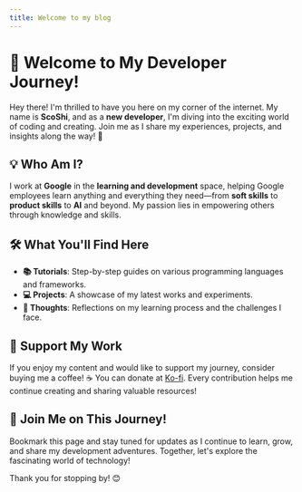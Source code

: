 ```yaml
---
title: Welcome to my blog
---
```


# 👋 Welcome to My Developer Journey!

Hey there! I'm thrilled to have you here on my corner of the internet. My name is **ScoShi**, and as a **new developer**, I'm diving into the exciting world of coding and creating. Join me as I share my experiences, projects, and insights along the way! 🚀

## 💡 Who Am I?

I work at **Google** in the **learning and development** space, helping Google employees learn anything and everything they need—from **soft skills** to **product skills** to **AI** and beyond. My passion lies in empowering others through knowledge and skills.

## 🛠️ What You'll Find Here

- **📚 Tutorials**: Step-by-step guides on various programming languages and frameworks.
- **💻 Projects**: A showcase of my latest works and experiments.
- **📝 Thoughts**: Reflections on my learning process and the challenges I face.

## 💖 Support My Work

If you enjoy my content and would like to support my journey, consider buying me a coffee! ☕ You can donate at [Ko-fi](https://ko-fi.com/scoshi). Every contribution helps me continue creating and sharing valuable resources!

## 🚀 Join Me on This Journey!

Bookmark this page and stay tuned for updates as I continue to learn, grow, and share my development adventures. Together, let's explore the fascinating world of technology!

Thank you for stopping by! 😊
